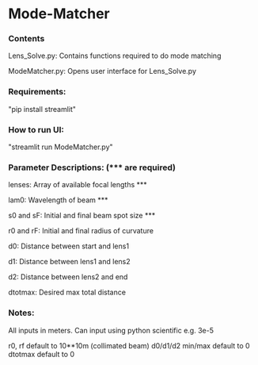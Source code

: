 # Mode-Matcher

### Contents
  Lens_Solve.py:
    Contains functions required to do mode matching
  
  ModeMatcher.py:
    Opens user interface for Lens_Solve.py
  

### Requirements:
  "pip install streamlit"

### How to run UI:
  "streamlit run ModeMatcher.py"

### Parameter Descriptions:  (*** are required)

lenses: Array of available focal lengths ***

lam0: Wavelength of beam  ***

s0 and sF: Initial and final beam spot size ***

r0 and rF: Initial and final radius of curvature


d0: Distance between start and lens1

d1: Distance between lens1 and lens2

d2: Distance between lens2 and end

dtotmax: Desired max total distance


### Notes:
All inputs in meters. Can input using python scientific e.g. 3e-5 


r0, rf default to 10**10m (collimated beam)
d0/d1/d2 min/max default to 0
dtotmax default to 0





